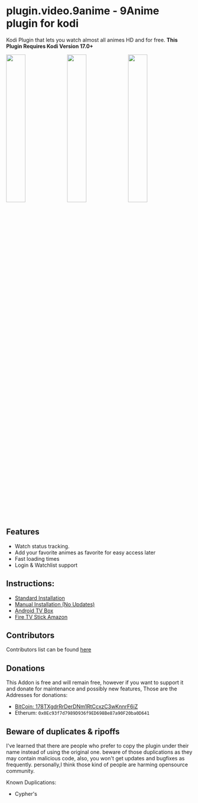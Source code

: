 # plugin.video.9anime - 9Anime plugin for kodi

Kodi Plugin that lets you watch almost all animes HD and for free.
**This Plugin Requires Kodi Version 17.0+**

<img width="32%" src="https://cloud.githubusercontent.com/assets/1080411/24332363/dc0cc630-124d-11e7-9a5a-fdb2447f49aa.png"> <img width="32%" src="https://cloud.githubusercontent.com/assets/1080411/24332369/e4fc41ee-124d-11e7-86b0-6749b19f2b7c.png"> <img width="32%" src="https://cloud.githubusercontent.com/assets/1080411/24332370/e7405526-124d-11e7-9e9c-523312e52cb2.png">

## Features
* Watch status tracking.
* Add your favorite animes as favorite for easy access later
* Fast loading times
* Login & Watchlist support

## Instructions:

* [Standard Installation](https://github.com/DxCx/plugin.video.9anime/wiki/Standard-Installation)
* [Manual Installation (No Updates)](https://github.com/DxCx/plugin.video.9anime/wiki/Manual-Installation)
* [Android TV Box](https://github.com/DxCx/plugin.video.9anime/wiki/Install-on-Android-TV-Box)
* [Fire TV Stick Amazon](https://github.com/DxCx/plugin.video.9anime/wiki/Install-on-Amazon-Fire-TV-Stick)

## Contributors
Contributors list can be found [here](https://github.com/DxCx/plugin.video.9anime/wiki/Contributors)

## Donations
This Addon is free and will remain free, however if you want to support it and
donate for maintenance and possibly new features, Those are the Addresses for donations:
 - [BitCoin: 178TXgdrRrDerDNm1RtCcxzC3wKnnrF6iZ](https://blockchain.info/address/178TXgdrRrDerDNm1RtCcxzC3wKnnrF6iZ)
 - Etherum: `0x0Ec93f7d7989D936f9ED698Be87a90F20ba0D641`

## Beware of duplicates & ripoffs
I've learned that there are people who prefer to copy the plugin under their name
instead of using the original one.
beware of those duplications as they may contain malicious code,
also, you won't get updates and bugfixes as frequently.
personally,I think those kind of people are harming opensource community.

Known Duplications:
 - Cypher's
